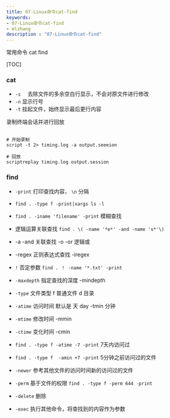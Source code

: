 ```yaml
---
title: 07-Linux命令cat-find
keywords:
- 07-Linux命令cat-find
- mlzhang
description : "07-Linux命令cat-find"
---
```

常用命令   cat find

[TOC]

### cat

- `-s  ` 去除文件的多余空白行显示，不会对原文件进行修改
- `-n` 显示行号
- `-t` 挂起文件，始终显示最后更行内容

录制终端会话并进行回放

```shell

# 开始录制
script -t 2> timing.log -a output.seeeion

# 回放
scriptreplay timing.log output.session
```



### find

- `-print` 打印查找内容， `\n` 分隔
- `find . -type f -print|xargs ls -l`
- `find . -iname 'filename' -print` 模糊查找
- 逻辑运算关联查找 `find . \( -name '*e*' -and -name 's*'\)`
- -a  -and  关联查找   -o -or 逻辑或
- -regex   正则表达式查找    -iregex
- `!`  否定参数   `find . ！ -name '*.txt' -print`
- `-maxdepth` 指定查找的深度   -mindepth
- `-type` 文件类型     f 普通文件   d 目录
- `-atime`  访问时间     默认是 天 day       -tmin  分钟
- `-mtime` 修改时间 -mmin
- `-ctime` 变化时间   -cmin

- `find . -type f -atime -7 -print`  7天内访问过
- `find . -type f  -amin +7 -print`  5分钟之前访问过的文件

- `-newer` 参考其他文件的访问时间新的访问过的文件
- `-perm`  基于文件的权限  `find . -type f -perm 644 -print`
- `-delete` 删除
- `-exec` 执行其他命令，将查找到的内容作为参数